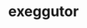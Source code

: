 ---
id: 103
title: exeggutor
types: [grass,psychic]
image: https://raw.githubusercontent.com/PokeAPI/sprites/master/sprites/pokemon/103.png
---